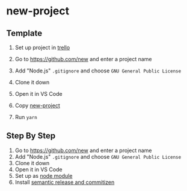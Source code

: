 # new-project

## Template

1. Set up project in [trello](./trello.md)

2. Go to https://github.com/new and enter a project name
3. Add "Node.js" `.gitignore` and choose `GNU General Public License`
4. Clone it down
5. Open it in VS Code
6. Copy [new-project](./new-project)
7. Run `yarn`

## Step By Step

1. Go to https://github.com/new and enter a project name
2. Add "Node.js" `.gitignore` and choose `GNU General Public License`
3. Clone it down
4. Open it in VS Code
5. Set up as [node module](node-module.md)
6. Install [semantic release and commitizen](semantic-release-commitizen.md)
